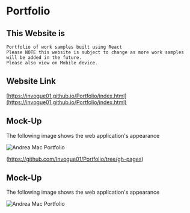 # Portfolio

## This Website is

```
Portfolio of work samples built using React
Please NOTE this website is subject to change as more work samples will be added in the future.
Please also view on Mobile device.
```


## Website Link

[https://invogue01.github.io/Portfolio/index.html](https://invogue01.github.io/Portfolio/index.html)

## Mock-Up

The following image shows the web application's appearance

![Andrea Mac Portfolio](./src/assets/website.png)

(https://github.com/Invogue01/Portfolio/tree/gh-pages)

## Mock-Up

The following image shows the web application's appearance

![Andrea Mac Portfolio](./src/assets/website.png)

